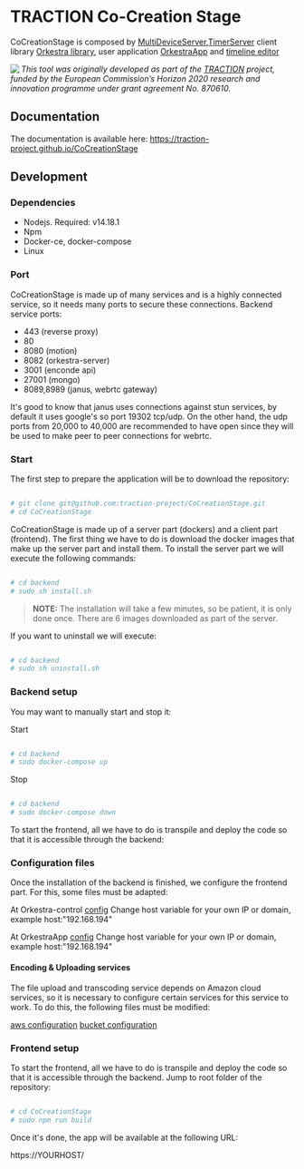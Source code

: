 # TRACTION Co-Creation Stage

CoCreationStage is composed by [MultiDeviceServer](https://github.com/tv-vicomtech/orkestra-server),[TimerServer](https://github.com/tv-vicomtech/motionServer)
client library [Orkestra library](https://github.com/tv-vicomtech/Orkestralib), user application [OrkestraApp](https://github.com/tv-vicomtech/traction_RealTimePerformanceEngine/tree/master/orkestraApp) and [timeline editor](https://github.com/tv-vicomtech/traction_RealTimePerformanceEngine/tree/master/orkestra-control)

<img src="https://www.traction-project.eu/wp-content/uploads/sites/3/2020/02/Logo-cabecera-Traction.png" align="left"/><em>This tool was originally developed as part of the <a href="https://www.traction-project.eu/">TRACTION</a> project, funded by the European Commission’s <a hef="http://ec.europa.eu/programmes/horizon2020/">Horizon 2020</a> research and innovation programme under grant agreement No. 870610.</em>

## Documentation

The documentation is available here: https://traction-project.github.io/CoCreationStage

## Development

### Dependencies

* Nodejs. Required: v14.18.1
* Npm
* Docker-ce, docker-compose
* Linux

### Port

CoCreationStage is made up of many services and is a highly connected service, so it needs many ports to secure these connections.
Backend service ports:

  * 443 (reverse proxy)
  * 80
  * 8080 (motion)
  * 8082 (orkestra-server)
  * 3001 (enconde api)
  * 27001 (mongo)
  * 8089,8989 (janus, webrtc gateway)

It's good to know that janus uses connections against stun services, by default it uses google's so port 19302 tcp/udp. On the other hand, the udp ports from 20,000 to 40,000 are recommended to have open since they will be used to make peer to peer connections for webrtc.

### Start

The first step to prepare the application will be to download the repository:

```bash

# git clone git@github.com:traction-project/CoCreationStage.git
# cd CoCreationStage
```

CoCreationStage is made up of a server part (dockers) and a client part (frontend). The first thing we have to do is download the docker images that make up the server part and install them. To install the server part we will execute the following commands:

```bash

# cd backend
# sudo sh install.sh
```

> **NOTE:** The installation will take a few minutes, so be patient, it is only done once. There are 6 images downloaded as part of the server.

If you want to uninstall we will execute:

```bash

# cd backend
# sudo sh uninstall.sh
```

### Backend setup

You may want to manually start and stop it:

Start 

```bash

# cd backend
# sudo docker-compose up
```

Stop

```bash

# cd backend
# sudo docker-compose down
```

To start the frontend, all we have to do is transpile and deploy the code so that it is accessible through the backend:

### Configuration files

Once the installation of the backend is finished, we configure the frontend part. For this, some files must be adapted:

At Orkestra-control [config](https://github.com/traction-project/CoCreationStage/blob/feature/local/orkestra-control/src/environments/environment.prod.ts#L1) Change host variable for your own IP or domain, example host:"192.168.194"

At OrkestraApp [config](https://github.com/traction-project/CoCreationStage/blob/feature/local/orkestraApp/src/config/environmet.js#L1) Change host
variable for your own IP or domain, example host:"192.168.194"

#### Encoding & Uploading services

The file upload and transcoding service depends on Amazon cloud services, so it is necessary to configure certain services for this service to work. To do this, the following files must be modified:

[aws configuration](https://github.com/traction-project/CoCreationStage/blob/feature/local/backend/aws.json)
[bucket configuration](https://github.com/traction-project/CoCreationStage/blob/feature/local/backend/.env)

### Frontend setup

To start the frontend, all we have to do is transpile and deploy the code so that it is accessible through the backend. Jump to root folder of the repository:

```bash

# cd CoCreationStage
# sudo npm run build
```

Once it's done, the app will be available at the following URL:

https://YOURHOST/
